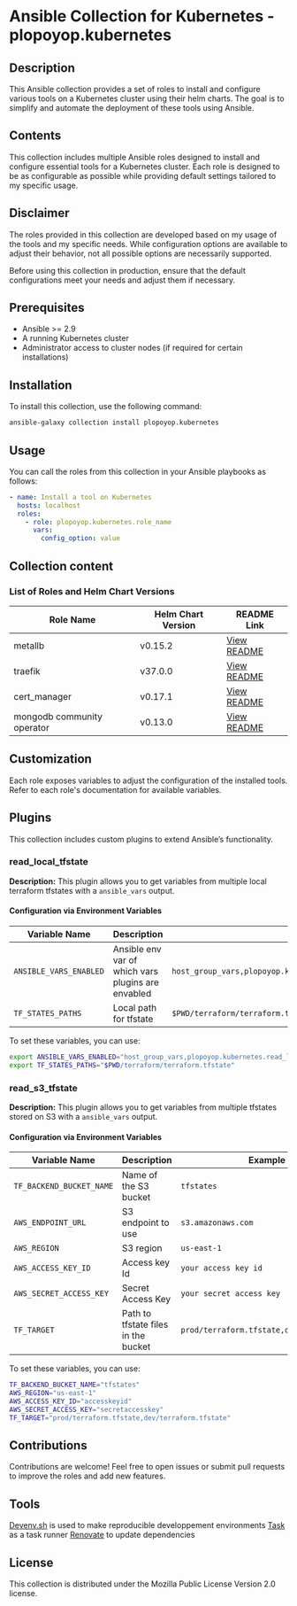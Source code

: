 # Ansible Collection for Kubernetes - plopoyop.kubernetes

## Description

This Ansible collection provides a set of roles to install and configure various tools on a Kubernetes cluster using their helm charts. The goal is to simplify and automate the deployment of these tools using Ansible.

## Contents

This collection includes multiple Ansible roles designed to install and configure essential tools for a Kubernetes cluster. Each role is designed to be as configurable as possible while providing default settings tailored to my specific usage.

## Disclaimer

The roles provided in this collection are developed based on my usage of the tools and my specific needs. While configuration options are available to adjust their behavior, not all possible options are necessarily supported.

Before using this collection in production, ensure that the default configurations meet your needs and adjust them if necessary.

## Prerequisites

- Ansible >= 2.9
- A running Kubernetes cluster
- Administrator access to cluster nodes (if required for certain installations)

## Installation

To install this collection, use the following command:

```sh
ansible-galaxy collection install plopoyop.kubernetes
```

## Usage

You can call the roles from this collection in your Ansible playbooks as follows:

```yaml
- name: Install a tool on Kubernetes
  hosts: localhost
  roles:
    - role: plopoyop.kubernetes.role_name
      vars:
        config_option: value
```

## Collection content
### List of Roles and Helm Chart Versions

| Role Name       | Helm Chart Version | README Link                                 |
| ---------       | ------------------ | ------------------------------------        |
| metallb         | v0.15.2            | [View README](roles/metallb/README.md)     |
| traefik         | v37.0.0            | [View README](roles/traefik/README.md)      |
| cert\_manager   | v0.17.1            | [View README](roles/cert_manager/README.md) |
| mongodb community operator | v0.13.0            | [View README](roles/mongodb/README.md) |

## Customization

Each role exposes variables to adjust the configuration of the installed tools. Refer to each role's documentation for available variables.

## Plugins
This collection includes custom plugins to extend Ansible’s functionality.

### read_local_tfstate
**Description:** This plugin allows you to get variables from multiple local terraform tfstates with a `ansible_vars` output.

#### Configuration via Environment Variables
| Variable Name          | Description                            | Example Value |
|------------------------|----------------------------------------|--------------|
| `ANSIBLE_VARS_ENABLED`       | Ansible env var of which vars plugins are envabled | `host_group_vars,plopoyop.kubernetes.read_local_tfstate`  |
| `TF_STATES_PATHS`       | Local path for tfstate | `$PWD/terraform/terraform.tfstate,$PWD/terraform2/terraform.tfstate`  |

To set these variables, you can use:
```sh
export ANSIBLE_VARS_ENABLED="host_group_vars,plopoyop.kubernetes.read_local_tfstate"
export TF_STATES_PATHS="$PWD/terraform/terraform.tfstate"
```

### read_s3_tfstate
**Description:** This plugin allows you to get variables from multiple tfstates stored on S3 with a `ansible_vars` output.

#### Configuration via Environment Variables
| Variable Name          | Description                            | Example Value |
|------------------------|----------------------------------------|--------------|
| `TF_BACKEND_BUCKET_NAME`       | Name of the S3 bucket | `tfstates`  |
| `AWS_ENDPOINT_URL`       | S3 endpoint to use | `s3.amazonaws.com`  |
| `AWS_REGION`       | S3 region | `us-east-1`  |
| `AWS_ACCESS_KEY_ID`       | Access key Id | `your access key id`  |
| `AWS_SECRET_ACCESS_KEY`       | Secret Access Key | `your secret access key`  |
| `TF_TARGET`       | Path to tfstate files in the bucket | `prod/terraform.tfstate,dev/terraform.tfstate`  |


To set these variables, you can use:
```sh
TF_BACKEND_BUCKET_NAME="tfstates"
AWS_REGION="us-east-1"
AWS_ACCESS_KEY_ID="accesskeyid"
AWS_SECRET_ACCESS_KEY="secretaccesskey"
TF_TARGET="prod/terraform.tfstate,dev/terraform.tfstate"
```

## Contributions

Contributions are welcome! Feel free to open issues or submit pull requests to improve the roles and add new features.

## Tools
[Devenv.sh](https://devenv.sh/) is used to make reproducible developpement environments
[Task](https://taskfile.dev/) as a task runner
[Renovate](https://github.com/renovatebot/renovate) to update dependencies

## License

This collection is distributed under the Mozilla Public License Version 2.0 license.
